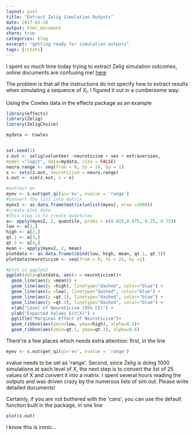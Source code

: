 ```yaml
---
layout: post
title: "Extract Zelig Simulation Outputs"
date: 2017-03-20
output: html_document
share: true
categories: blog
excerpt: "getting ready for simulation outputs"
tags: [rstats]
---
```



I spent so much time today trying to extract Zelig simulation outcomes, online documents are confusing me! [here](http://docs.zeligproject.org/en/latest/getters.html)


The problem is that all the instructions do not specify how to extract results when simulating a sequence of $X_i$. I figured it out in a cumbersome way:

Using the Cowles data in the effects package as an example 

```R
library(effects)
library(Zelig)
library(ZeligChoice)

mydata <- Cowles


set.seed(1)
z.out <- zelig(volunteer ~neuroticism + sex + extraversion, 
model ="logit", data=mydata, cite = FALSE)
neuro.range <- seq(from = 0, to = 24, by = 1)
x <- setx(z.out, neuroticism = neuro.range)
s.out <- sim(z.out, x = x)

#extract ev
myev <- s.out$get_qi(qi='ev', xvalue = 'range')
#convert the list into matrix
myev2 <- as.data.frame(matrix(unlist(myev), nrow =1000))
#create plot data
#This step is to create quantiles
a<- apply(myev2, 2, quantile, probs = c(0.025,0.975, 0.25, 0.75)) 
low <- a[1,]
high <- a[2,]
qt.1 <- a[3,]
qt.3 <- a[4,]
mean <- apply(myev2, 2, mean) 
plotdata <- as.data.frame(cbind(low, high, mean, qt.1, qt.3))
plotdata$neuroticism <- seq(from = 0, to = 24, by =1)

#plot in ggplot2
ggplot(data=plotdata, aes(x = neuroticism))+ 
  geom_line(aes(y =mean)) + 
  geom_line(aes(y =high), linetype="dashed", color="blue") + 
  geom_line(aes(y =low), linetype="dashed", color="blue") + 
  geom_line(aes(y =qt.1), linetype="dashed", color="blue") + 
  geom_line(aes(y =qt.3), linetype="dashed", color="blue") + 
  xlab("Level of Neuroticism (95% CI)") + 
  ylab("Expected Values E(Y|X)") + 
  ggtitle("Marginal Effect of Neuroticism")+ 
  geom_ribbon(aes(ymin=low, ymax=high), alpha=0.1)+
  geom_ribbon(aes(ymin=qt.1, ymax=qt.3), alpha=0.6)
```

There're a few places which needs extra attention: first, in the line 
```R
myev <- s.out$get_qi(qi='ev', xvalue = 'range')
```
xvalue needs to be set as 'range'. Second, since Zelig is doing 1000 simulations at each level of X, the next step is to convert the list of 25 values of X and convert it into
a matrix. I spent several hours reading the outputs and was driven crazy by the numerous lists of sim.out. Please write detailed documents!

Certainly, if you are not bothered with the 'cans', you can use the default function built in the package, in one line
```R
plot(s.out)
```
I know this is ironic...
